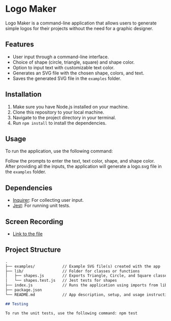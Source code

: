# Logo Maker

Logo Maker is a command-line application that allows users to generate simple logos for their projects without the need for a graphic designer.

## Features

- User input through a command-line interface.
- Choice of shape (circle, triangle, square) and shape color.
- Option to input text with customizable text color.
- Generates an SVG file with the chosen shape, colors, and text.
- Saves the generated SVG file in the `examples` folder.

## Installation

1. Make sure you have Node.js installed on your machine.
2. Clone this repository to your local machine.
3. Navigate to the project directory in your terminal.
4. Run `npm install` to install the dependencies.

## Usage

To run the application, use the following command:


Follow the prompts to enter the text, text color, shape, and shape color. After providing all the inputs, the application will generate a logo.svg file in the `examples` folder.

## Dependencies

- [Inquirer](https://www.npmjs.com/package/inquirer): For collecting user input.
- [Jest](https://jestjs.io/): For running unit tests.

## Screen Recording

- [Link to the file](https://drive.google.com/file/d/1b0Mq2t9sspJhJXOe6mSI4w4a99Id0xTk/view?usp=sharing)

## Project Structure

````markdown
.
├── examples/            // Example SVG file(s) created with the app
├── lib/                 // Folder for classes or functions
│   ├── shapes.js        // Exports Triangle, Circle, and Square classes
│   └── shapes.test.js   // Jest tests for shapes
├── index.js             // Runs the application using imports from lib/
├── package.json
└── README.md            // App description, setup, and usage instructions

## Testing

To run the unit tests, use the following command: npm test

